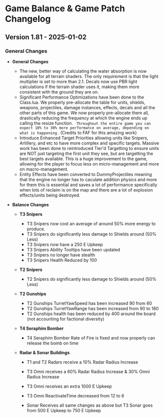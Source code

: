 # Game Balance & Game Patch Changelog

## Version 1.81 - 2025-01-02
### General Changes

- **General Changes**
    - The new, better way of calculating the water absorption is now available for all terrain shaders. The only requirement is that the light multiplier is set to more than 2.1. Decals now use PBR light calculations if the terrain shader uses it, making them more consistent with the ground they are on.
    - Significant Performance Optimizations have been done to the Class.lua. We properly pre-allocate the table for units, shields, weapons, projectiles, damage instances, effects, decals and all the other parts of this game. We now properly pre-allocate them all, drastically reducing the frequency at which the engine ends up calling the resize function.
    ` Throughout the entire game you can expect 10% to 30% more performance on average, depending on what is happening.` (Credits to FAF for this amazing work)
    - Introduce Enhanced Target Priorities allowing units like Snipers, Artillery, and etc to have more complex and specific targets. Massive work has been done to reintroduced Tier'd Targetting to ensure units are NOT just targeting the first unit they see, but are targetting the best targets available. This is a huge improvement to the game, allowing for the player to focus less on micro-management and more on macro-management.
    - Entity Effects have been converted to DummyProjectiles meaning that the engine no longer has to caculate addition physics and more for them this is essential and saves a lot of performance specifically when lots of reclaim is on the map and there are a lot of explosion effects/units being destroyed.

- **Balance Changes**
    - **T3 Snipers**
        - T3 Snipers now cost an average of around 50% more energy to produce.
        - T3 Snipers do significantly less damage to Shields around (50% Less)
        - T3 Snipers now have a 250 E Upkeep
        - T3 Snipers Ability Tooltips have been updated
        - T3 Snipers no longer have stealth
        - T3 Snipers Health Reduced by 100
    - **T2 Snipers**
        - T2 Snipers do significantly less damage to Shields around (50% Less)

    - **T2 Gunships**
        - T2 Gunships TurretYawSpeed has been increased 90 from 60
        - T2 Gunships TurretYawRange has been increased from 90 to 180
        - T2 Gunships health has been reduced by 400 around the board (not accounting for factional diversity)

    - **T4 Seraphim Bomber**
        - T4 Seraphim Bomber Rate of Fire is fixed and now properly can release the bomb on time

    - **Radar & Sonar Buildings**
        - T1 and T2 Radars receive a 10% Radar Radius Increase
        - T3 Omni receives a 60% Radar Radius Increase & 30% Omni Radius Increase
        - T3 Omni receives an extra 1000 E Upkeep
        - T3 Omni ReactivateTime decreased from 12 to 6
        
        - Sonar Receives all same changes as above but T3 Sonar goes from 500 E Upkeep to 750 E Upkeep